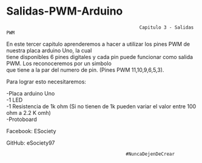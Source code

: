 # Salidas-PWM-Arduino

                                                     Capitulo 3 - Salidas PWM        
                                                                                                                                 
  En este tercer capitulo aprenderemos a hacer a utilizar los pines PWM de nuestra placa arduino Uno, la cual                 
  tiene disponibles 6 pines digitales y cada pin puede funcionar como salida PWM. Los reconoceremos por un simbolo               
  que tiene a la par del numero de pin. (Pines PWM 11,10,9,6,5,3).                                                                                                                                                                                                 
 
  Para lograr esto necesitaremos:                                                                                                
                                                                                                                                 
  -Placa arduino Uno                                                                                                             
  -1 LED                                                                                                                         
  -1 Resistencia de 1k ohm (Si no tienen de 1k pueden variar el valor entre 100 ohm a 2.2 K omh)                                 
  -Protoboard                                                                                                                    
                                                                                                                                 
                                                                                                                                 
                                                                                                                                 
  Facebook: ESociety 
  
  GitHub: eSociety97 
  
  
  
                                                #NuncaDejenDeCrear                                                      
